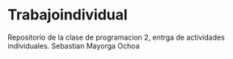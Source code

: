 # Trabajoindividual
Repositorio de la clase de programacion 2, entrga de actividades individuales. Sebastian Mayorga Ochoa

